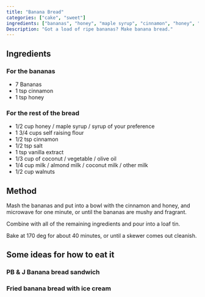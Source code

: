 ```yaml
---
title: "Banana Bread"
categories: ["cake", "sweet"]
ingredients: ["bananas", "honey", "maple syrup", "cinnamon", "honey", "self raising flour", "milk"]
Description: "Got a load of ripe bananas? Make banana bread."
---
```


## Ingredients

### For the bananas
- 7 Bananas 
- 1 tsp cinnamon
- 1 tsp honey

### For the rest of the bread
- 1/2 cup honey / maple syrup / syrup of your preference
- 1 3/4 cups self raising flour
- 1/2 tsp cinnamon
- 1/2 tsp salt
- 1 tsp vanilla extract
- 1/3 cup of coconut / vegetable / olive oil
- 1/4 cup milk / almond milk / coconut milk / other milk
- 1/2 cup walnuts

## Method

Mash the bananas and put into a bowl with the cinnamon and honey, and microwave for one minute, or until the bananas are mushy and fragrant. 

Combine with all of the remaining ingredients and pour into a loaf tin. 

Bake at 170 deg for about 40 minutes, or until a skewer comes out cleanish. 

## Some ideas for how to eat it

### PB & J Banana bread sandwich

### Fried banana bread with ice cream